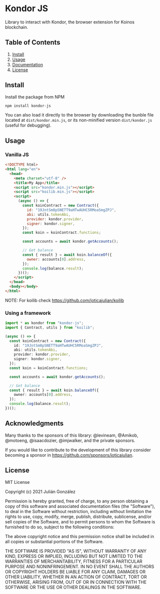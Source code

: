 # Kondor JS

Library to interact with Kondor, the browser extension for Koinos blockchain.

## Table of Contents

1. [Install](#install)
2. [Usage](#usage)
3. [Documentation](#documentation)
4. [License](#license)

## Install

Install the package from NPM

```sh
npm install kondor-js
```

You can also load it directly to the browser by downloading the bunble file located at `dist/kondor.min.js`, or its non-minified version `dist/kondor.js` (useful for debugging).

## Usage

### Vanilla JS

```html
<!DOCTYPE html>
<html lang="en">
  <head>
    <meta charset="utf-8" />
    <title>My App</title>
    <script src="kondor.min.js"></script>
    <script src="koilib.min.js"></script>
    <script>
      (async () => {
        const koinContract = new Contract({
          id: "19JntSm8pSNETT9aHTwAUHC5RMoaSmgZPJ",
          abi: utils.tokenAbi,
          provider: kondor.provider,
          signer: kondor.signer,
        });
        const koin = koinContract.functions;

        const accounts = await kondor.getAccounts();

        // Get balance
        const { result } = await koin.balanceOf({
          owner: accounts[0].address,
        });
        console.log(balance.result);
      })();
    </script>
  </head>
  <body></body>
</html>
```

NOTE: For koilib check https://github.com/joticajulian/koilib

### Using a framework

```ts
import * as kondor from "kondor-js";
import { Contract, utils } from "koilib";

(async () => {
  const koinContract = new Contract({
    id: "19JntSm8pSNETT9aHTwAUHC5RMoaSmgZPJ",
    abi: utils.tokenAbi,
    provider: kondor.provider,
    signer: kondor.signer,
  });
  const koin = koinContract.functions;

  const accounts = await kondor.getAccounts();

  // Get balance
  const { result } = await koin.balanceOf({
    owner: accounts[0].address,
  });
  console.log(balance.result);
})();
```

## Acknowledgments

Many thanks to the sponsors of this library: @levineam, @Amikob, @motoeng, @isaacdozier, @imjwalker, and the private sponsors.

If you would like to contribute to the development of this library consider becoming a sponsor in https://github.com/sponsors/joticajulian.

## License

MIT License

Copyright (c) 2021 Julián González

Permission is hereby granted, free of charge, to any person obtaining a copy
of this software and associated documentation files (the "Software"), to deal
in the Software without restriction, including without limitation the rights
to use, copy, modify, merge, publish, distribute, sublicense, and/or sell
copies of the Software, and to permit persons to whom the Software is
furnished to do so, subject to the following conditions:

The above copyright notice and this permission notice shall be included in all
copies or substantial portions of the Software.

THE SOFTWARE IS PROVIDED "AS IS", WITHOUT WARRANTY OF ANY KIND, EXPRESS OR
IMPLIED, INCLUDING BUT NOT LIMITED TO THE WARRANTIES OF MERCHANTABILITY,
FITNESS FOR A PARTICULAR PURPOSE AND NONINFRINGEMENT. IN NO EVENT SHALL THE
AUTHORS OR COPYRIGHT HOLDERS BE LIABLE FOR ANY CLAIM, DAMAGES OR OTHER
LIABILITY, WHETHER IN AN ACTION OF CONTRACT, TORT OR OTHERWISE, ARISING FROM,
OUT OF OR IN CONNECTION WITH THE SOFTWARE OR THE USE OR OTHER DEALINGS IN THE
SOFTWARE.
